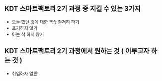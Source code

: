 ## KDT 스마트팩토리 2기 과정 중 지킬 수 있는 3가지
- 오늘 했던 것에 대한 복습 철저히 하기
- 포기하지 않기
- 아는 척 하지 않기

## KDT 스마트팩토리 2기 과정에서 원하는 것 ( 이루고자 하는 것 )
- 취업하자 얼른!
